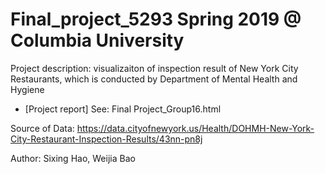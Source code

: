 # Final_project_5293 Spring 2019 @ Columbia University

Project description: visualizaiton of inspection result of New York City Restaurants, which is conducted by Department of Mental Health and Hygiene

+ [Project report] See: Final Project_Group16.html

Source of Data: https://data.cityofnewyork.us/Health/DOHMH-New-York-City-Restaurant-Inspection-Results/43nn-pn8j

Author: Sixing Hao, Weijia Bao
